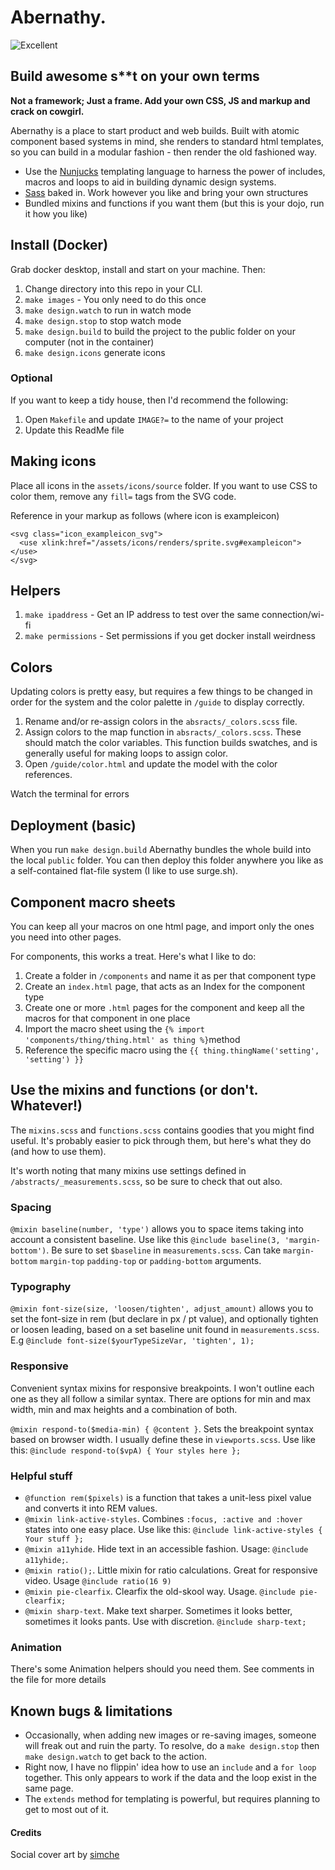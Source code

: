 # Abernathy.

![Excellent](https://media.giphy.com/media/l2SqblV4jfjdExmr6/giphy.gif "Delores")

## Build awesome s**t on your own terms

**Not a framework; Just a frame. Add your own CSS, JS and markup and crack on cowgirl.**

Abernathy is a place to start product and web builds. Built with atomic component based systems in mind, she renders to standard html templates, so you can build in a modular fashion - then render the old fashioned way.

- Use the [Nunjucks](https://mozilla.github.io/nunjucks/) templating language to harness the power of includes, macros and loops to aid in building dynamic design systems.
- [Sass](https://sass-lang.com/) baked in. Work however you like and bring your own structures
- Bundled mixins and functions if you want them (but this is your dojo, run it how you like)

## Install (Docker)
Grab docker desktop, install and start on your machine. Then:

1. Change directory into this repo in your CLI.
2. `make images` - You only need to do this once
3. `make design.watch` to run in watch mode
4. `make design.stop` to stop watch mode
5. `make design.build` to build the project to the public folder on your computer (not in the container)
6. `make design.icons` generate icons

### Optional
If you want to keep a tidy house, then I'd recommend the following:

1. Open `Makefile` and update `IMAGE?=` to the name of your project
2. Update this ReadMe file


## Making icons
Place all icons in the `assets/icons/source` folder.
If you want to use CSS to color them, remove any `fill=` tags from the SVG code.

Reference in your markup as follows (where icon is exampleicon)

```
<svg class="icon_exampleicon_svg">
  <use xlink:href="/assets/icons/renders/sprite.svg#exampleicon"></use>
</svg>
```

## Helpers
1. `make ipaddress` - Get an IP address to test over the same connection/wi-fi
2. `make permissions` - Set permissions if you get docker install weirdness

## Colors
Updating colors is pretty easy, but requires a few things to be changed in order for the system and the color palette in `/guide` to display correctly.

1. Rename and/or re-assign colors in the `absracts/_colors.scss` file.
2. Assign colors to the map function in `absracts/_colors.scss`. These should match the color variables. This function builds swatches, and is generally useful for making loops to assign color.
3. Open `/guide/color.html` and update the model with the color references.

Watch the terminal for errors

## Deployment (basic)
When you run `make design.build` Abernathy bundles the whole build into the local `public` folder. You can then deploy this folder anywhere you like as a self-contained flat-file system (I like to use surge.sh).

## Component macro sheets
You can keep all your macros on one html page, and import only the ones you need into other pages.

For components, this works a treat. Here's what I like to do:

1. Create a folder in `/components` and name it as per that component type
2. Create an `index.html` page, that acts as an Index for the component type
3. Create one or more `.html` pages for the component and keep all the macros for that component in one place
4. Import the macro sheet using the `{% import 'components/thing/thing.html' as thing %}`method
5. Reference the specific macro using the `{{ thing.thingName('setting', 'setting') }}`

## Use the mixins and functions (or don't. Whatever!)
The `mixins.scss` and `functions.scss` contains goodies that you might find useful. It's probably easier to pick through them, but here's what they do (and how to use them).

It's worth noting that many mixins use settings defined in `/abstracts/_measurements.scss`, so be sure to check that out also.

### Spacing
`@mixin baseline(number, 'type')` allows you to space items taking into account a consistent baseline. Use like this `@include baseline(3, 'margin-bottom')`. Be sure to set `$baseline` in `measurements.scss`. Can take `margin-bottom` `margin-top` `padding-top` or `padding-bottom` arguments.

### Typography
`@mixin font-size(size, 'loosen/tighten', adjust_amount)` allows you to set the font-size in rem (but declare in px / pt value), and optionally tighten or loosen leading, based on a set baseline unit found in `measurements.scss`. E.g `@include font-size($yourTypeSizeVar, 'tighten', 1);`

### Responsive
Convenient syntax mixins for responsive breakpoints. I won't outline each one as they all follow a similar syntax. There are options for min and max width, min and max heights and a combination of both.

`@mixin respond-to($media-min) { @content }`. Sets the breakpoint syntax based on browser width. I usually define these in `viewports.scss`. Use like this: `@include respond-to($vpA) { Your styles here };`

### Helpful stuff
- `@function rem($pixels)` is a function that takes a unit-less pixel value and converts it into REM values.
- `@mixin link-active-styles`. Combines `:focus, :active and :hover` states into one easy place. Use like this: `@include link-active-styles { Your stuff };`
- `@mixin a11yhide`. Hide text in an accessible fashion. Usage: `@include a11yhide;`.
- `@mixin ratio();`. Little mixin for ratio calculations. Great for responsive video. Usage `@include ratio(16 9)`
- `@mixin pie-clearfix`. Clearfix the old-skool way. Usage. `@include pie-clearfix;`
- `@mixin sharp-text`. Make text sharper. Sometimes it looks better, sometimes it looks pants. Use with discretion. `@include sharp-text;`

### Animation
There's some Animation helpers should you need them. See comments in the file for more details

## Known bugs & limitations
- Occasionally, when adding new images or re-saving images, someone will freak out and ruin the party. To resolve, do a `make design.stop` then `make design.watch` to get back to the action.
- Right now, I have no flippin' idea how to use an `include` and a `for loop` together. This only appears to work if the data and the loop exist in the same page.
- The `extends` method for templating is powerful, but requires planning to get to most out of it.

#### Credits
Social cover art by [simche](https://fanart.tv/members/simche/)